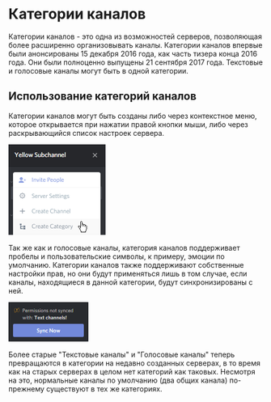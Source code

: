 <!-- TITLE: Категории каналов -->
<!-- SUBTITLE: Краткая сводка о категориях каналов. -->

# Категории каналов
Категории каналов - это одна из возможностей серверов, позволяющая более расширенно организовывать каналы. Категории каналов впервые были анонсированы 15 декабря 2016 года, как часть тизера конца 2016 года. Они были полноценно выпущены 21 сентября 2017 года. Текстовые и голосовые каналы могут быть в одной категории.

## Использование категорий каналов
Категории каналов могут быть созданы либо через контекстное меню, которое открывается при нажатии правой кнопки мыши, либо через раскрывающийся список настроек сервера.

![Раскрывающийся список настроек сервера с категориями](/uploads/qg-3-hnlj.png "Server settings drop down with categories")

Так же как и голосовые каналы, категория каналов поддерживает пробелы и пользовательские символы, к примеру, эмоции по умолчанию. Категории каналов также поддерживают собственные настройки прав, но они будут применяться лишь в том случае, если каналы, находящиеся в данной категории, будут синхронизированы с ней.

![Оповещение о синхронизации](/uploads/a-8-wppaq.png "Sync alert")

Более старые "Текстовые каналы" и "Голосовые каналы" теперь превращаются в категории на недавно созданных серверах, в то время как на старых серверах в целом нет категорий как таковых. Несмотря на это, нормальные каналы по умолчанию (два общих канала) по-прежнему существуют в тех же категориях.



